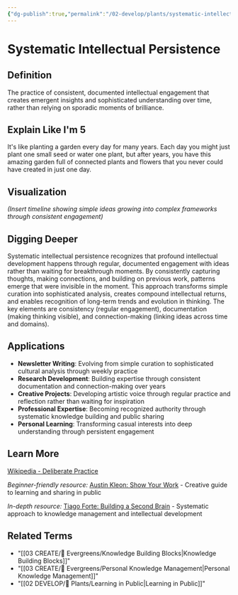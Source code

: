 ```yaml
---
{"dg-publish":true,"permalink":"/02-develop/plants/systematic-intellectual-persistence/","title":"Systematic Intellectual Persistence","tags":["intellectual-development","knowledge-building","learning-systems","newsletter-evolution"]}
---
```



# Systematic Intellectual Persistence

## **Definition**
The practice of consistent, documented intellectual engagement that creates emergent insights and sophisticated understanding over time, rather than relying on sporadic moments of brilliance.

## **Explain Like I'm 5**
It's like planting a garden every day for many years. Each day you might just plant one small seed or water one plant, but after years, you have this amazing garden full of connected plants and flowers that you never could have created in just one day.

## **Visualization**
*(Insert timeline showing simple ideas growing into complex frameworks through consistent engagement)*

## **Digging Deeper**
Systematic intellectual persistence recognizes that profound intellectual development happens through regular, documented engagement with ideas rather than waiting for breakthrough moments. By consistently capturing thoughts, making connections, and building on previous work, patterns emerge that were invisible in the moment. This approach transforms simple curation into sophisticated analysis, creates compound intellectual returns, and enables recognition of long-term trends and evolution in thinking. The key elements are consistency (regular engagement), documentation (making thinking visible), and connection-making (linking ideas across time and domains).

## **Applications**
- **Newsletter Writing**: Evolving from simple curation to sophisticated cultural analysis through weekly practice
- **Research Development**: Building expertise through consistent documentation and connection-making over years
- **Creative Projects**: Developing artistic voice through regular practice and reflection rather than waiting for inspiration
- **Professional Expertise**: Becoming recognized authority through systematic knowledge building and public sharing
- **Personal Learning**: Transforming casual interests into deep understanding through persistent engagement

## **Learn More**
[Wikipedia - Deliberate Practice](https://en.wikipedia.org/wiki/Deliberate_practice)

*Beginner-friendly resource:* [Austin Kleon: Show Your Work](https://austinkleon.com/show-your-work/) - Creative guide to learning and sharing in public

*In-depth resource:* [Tiago Forte: Building a Second Brain](https://fortelabs.co/blog/basboverview/) - Systematic approach to knowledge management and intellectual development

## **Related Terms**
- "[[03 CREATE/🌲 Evergreens/Knowledge Building Blocks\|Knowledge Building Blocks]]"
- "[[03 CREATE/🌲 Evergreens/Personal Knowledge Management\|Personal Knowledge Management]]"
- "[[02 DEVELOP/🌿 Plants/Learning in Public\|Learning in Public]]"